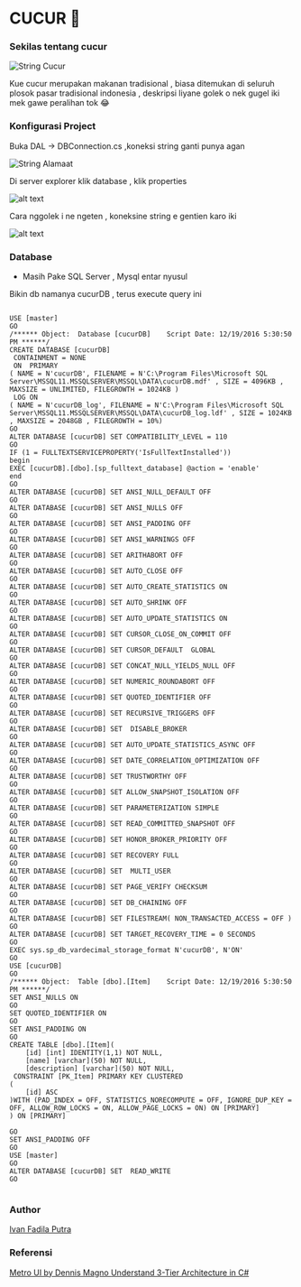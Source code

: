 # CUCUR :cake:

### Sekilas tentang cucur

![](doc/cucurenaena.jpg "String Cucur")

Kue cucur merupakan makanan tradisional , biasa ditemukan di seluruh plosok pasar tradisional indonesia , deskripsi liyane golek o nek gugel iki mek gawe peralihan tok :joy:

### Konfigurasi Project

Buka DAL -> DBConnection.cs ,koneksi string ganti punya agan 

![](doc/str.PNG "String Alamaat")

Di server explorer klik database , klik properties

![alt text](doc/qq.PNG "Path gambar")

Cara nggolek i ne ngeten , koneksine string e gentien karo iki

![alt text](doc/path.PNG "Path gambar")

### Database 
- Masih Pake SQL Server , Mysql entar nyusul 

Bikin db namanya cucurDB , terus execute query ini

```

USE [master]
GO
/****** Object:  Database [cucurDB]    Script Date: 12/19/2016 5:30:50 PM ******/
CREATE DATABASE [cucurDB]
 CONTAINMENT = NONE
 ON  PRIMARY 
( NAME = N'cucurDB', FILENAME = N'C:\Program Files\Microsoft SQL Server\MSSQL11.MSSQLSERVER\MSSQL\DATA\cucurDB.mdf' , SIZE = 4096KB , MAXSIZE = UNLIMITED, FILEGROWTH = 1024KB )
 LOG ON 
( NAME = N'cucurDB_log', FILENAME = N'C:\Program Files\Microsoft SQL Server\MSSQL11.MSSQLSERVER\MSSQL\DATA\cucurDB_log.ldf' , SIZE = 1024KB , MAXSIZE = 2048GB , FILEGROWTH = 10%)
GO
ALTER DATABASE [cucurDB] SET COMPATIBILITY_LEVEL = 110
GO
IF (1 = FULLTEXTSERVICEPROPERTY('IsFullTextInstalled'))
begin
EXEC [cucurDB].[dbo].[sp_fulltext_database] @action = 'enable'
end
GO
ALTER DATABASE [cucurDB] SET ANSI_NULL_DEFAULT OFF 
GO
ALTER DATABASE [cucurDB] SET ANSI_NULLS OFF 
GO
ALTER DATABASE [cucurDB] SET ANSI_PADDING OFF 
GO
ALTER DATABASE [cucurDB] SET ANSI_WARNINGS OFF 
GO
ALTER DATABASE [cucurDB] SET ARITHABORT OFF 
GO
ALTER DATABASE [cucurDB] SET AUTO_CLOSE OFF 
GO
ALTER DATABASE [cucurDB] SET AUTO_CREATE_STATISTICS ON 
GO
ALTER DATABASE [cucurDB] SET AUTO_SHRINK OFF 
GO
ALTER DATABASE [cucurDB] SET AUTO_UPDATE_STATISTICS ON 
GO
ALTER DATABASE [cucurDB] SET CURSOR_CLOSE_ON_COMMIT OFF 
GO
ALTER DATABASE [cucurDB] SET CURSOR_DEFAULT  GLOBAL 
GO
ALTER DATABASE [cucurDB] SET CONCAT_NULL_YIELDS_NULL OFF 
GO
ALTER DATABASE [cucurDB] SET NUMERIC_ROUNDABORT OFF 
GO
ALTER DATABASE [cucurDB] SET QUOTED_IDENTIFIER OFF 
GO
ALTER DATABASE [cucurDB] SET RECURSIVE_TRIGGERS OFF 
GO
ALTER DATABASE [cucurDB] SET  DISABLE_BROKER 
GO
ALTER DATABASE [cucurDB] SET AUTO_UPDATE_STATISTICS_ASYNC OFF 
GO
ALTER DATABASE [cucurDB] SET DATE_CORRELATION_OPTIMIZATION OFF 
GO
ALTER DATABASE [cucurDB] SET TRUSTWORTHY OFF 
GO
ALTER DATABASE [cucurDB] SET ALLOW_SNAPSHOT_ISOLATION OFF 
GO
ALTER DATABASE [cucurDB] SET PARAMETERIZATION SIMPLE 
GO
ALTER DATABASE [cucurDB] SET READ_COMMITTED_SNAPSHOT OFF 
GO
ALTER DATABASE [cucurDB] SET HONOR_BROKER_PRIORITY OFF 
GO
ALTER DATABASE [cucurDB] SET RECOVERY FULL 
GO
ALTER DATABASE [cucurDB] SET  MULTI_USER 
GO
ALTER DATABASE [cucurDB] SET PAGE_VERIFY CHECKSUM  
GO
ALTER DATABASE [cucurDB] SET DB_CHAINING OFF 
GO
ALTER DATABASE [cucurDB] SET FILESTREAM( NON_TRANSACTED_ACCESS = OFF ) 
GO
ALTER DATABASE [cucurDB] SET TARGET_RECOVERY_TIME = 0 SECONDS 
GO
EXEC sys.sp_db_vardecimal_storage_format N'cucurDB', N'ON'
GO
USE [cucurDB]
GO
/****** Object:  Table [dbo].[Item]    Script Date: 12/19/2016 5:30:50 PM ******/
SET ANSI_NULLS ON
GO
SET QUOTED_IDENTIFIER ON
GO
SET ANSI_PADDING ON
GO
CREATE TABLE [dbo].[Item](
	[id] [int] IDENTITY(1,1) NOT NULL,
	[name] [varchar](50) NOT NULL,
	[description] [varchar](50) NOT NULL,
 CONSTRAINT [PK_Item] PRIMARY KEY CLUSTERED 
(
	[id] ASC
)WITH (PAD_INDEX = OFF, STATISTICS_NORECOMPUTE = OFF, IGNORE_DUP_KEY = OFF, ALLOW_ROW_LOCKS = ON, ALLOW_PAGE_LOCKS = ON) ON [PRIMARY]
) ON [PRIMARY]

GO
SET ANSI_PADDING OFF
GO
USE [master]
GO
ALTER DATABASE [cucurDB] SET  READ_WRITE 
GO


```

### Author 
[Ivan Fadila Putra](https://github.com/ffadilaputra) 

### Referensi
[Metro UI by Dennis Magno ](https://github.com/dennismagno/metroframework-modern-uia)
[Understand 3-Tier Architecture in C#](https://www.codeproject.com/tips/662107/understand-tier-architecture-in-csharp)

